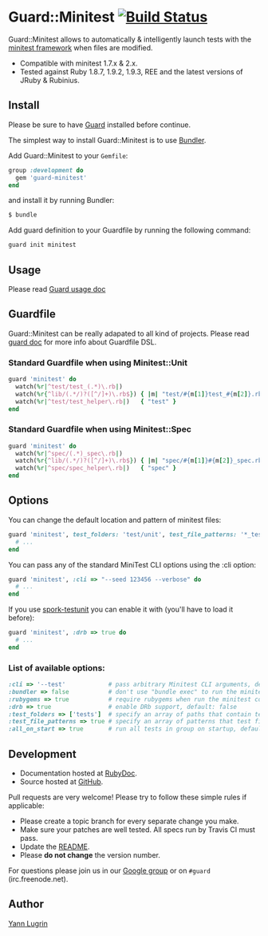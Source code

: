 # Guard::Minitest [![Build Status](https://secure.travis-ci.org/guard/guard-minitest.png?branch=master)](http://travis-ci.org/guard/guard-minitest)

Guard::Minitest allows to automatically & intelligently launch tests with the
[minitest framework](https://github.com/seattlerb/minitest) when files are modified.

* Compatible with minitest 1.7.x & 2.x.
* Tested against Ruby 1.8.7, 1.9.2, 1.9.3, REE and the latest versions of JRuby & Rubinius.

## Install

Please be sure to have [Guard](http://github.com/guard/guard) installed before continue.

The simplest way to install Guard::Minitest is to use [Bundler](http://gembundler.com/).

Add Guard::Minitest to your `Gemfile`:

```ruby
group :development do
  gem 'guard-minitest'
end
```

and install it by running Bundler:

```bash
$ bundle
```

Add guard definition to your Guardfile by running the following command:

```bash
guard init minitest
```

## Usage

Please read [Guard usage doc](http://github.com/guard/guard#readme)

## Guardfile

Guard::Minitest can be really adapated to all kind of projects.
Please read [guard doc](http://github.com/guard/guard#readme) for more info about Guardfile DSL.

### Standard Guardfile when using Minitest::Unit

```ruby
guard 'minitest' do
  watch(%r|^test/test_(.*)\.rb|)
  watch(%r{^lib/(.*/)?([^/]+)\.rb$}) { |m| "test/#{m[1]}test_#{m[2]}.rb" }
  watch(%r|^test/test_helper\.rb|)   { "test" }
end
```

### Standard Guardfile when using Minitest::Spec

```ruby
guard 'minitest' do
  watch(%r|^spec/(.*)_spec\.rb|)
  watch(%r{^lib/(.*/)?([^/]+)\.rb$}) { |m| "spec/#{m[1]}#{m[2]}_spec.rb" }
  watch(%r|^spec/spec_helper\.rb|)   { "spec" }
end
```

## Options

You can change the default location and pattern of minitest files:

```ruby
guard 'minitest', test_folders: 'test/unit', test_file_patterns: '*_test.rb' do
  # ...
end
```

You can pass any of the standard MiniTest CLI options using the :cli option:

```ruby
guard 'minitest', :cli => "--seed 123456 --verbose" do
  # ...
end
```

If you use [spork-testunit](https://github.com/sporkrb/spork-testunit) you can enable it with (you'll have to load it before):

```ruby
guard 'minitest', :drb => true do
  # ...
end
```

### List of available options:

```ruby
:cli => '--test'            # pass arbitrary Minitest CLI arguments, default: ''
:bundler => false           # don't use "bundle exec" to run the minitest command, default: true
:rubygems => true           # require rubygems when run the minitest command (only if bundler is disabled), default: false
:drb => true                # enable DRb support, default: false
:test_folders => ['tests']  # specify an array of paths that contain test files, default: %w[test spec]
:test_file_patterns => true # specify an array of patterns that test files must match in order to be run, default: %w[*_test.rb test_*.rb *_spec.rb]
:all_on_start => true       # run all tests in group on startup, default: false
```

## Development

* Documentation hosted at [RubyDoc](http://rubydoc.info/github/guard/guard-minitest/master/frames).
* Source hosted at [GitHub](https://github.com/guard/guard-minitest).

Pull requests are very welcome! Please try to follow these simple rules if applicable:

* Please create a topic branch for every separate change you make.
* Make sure your patches are well tested. All specs run by Travis CI must pass.
* Update the [README](https://github.com/guard/guard-minitest/blob/master/README.md).
* Please **do not change** the version number.

For questions please join us in our [Google group](http://groups.google.com/group/guard-dev) or on
`#guard` (irc.freenode.net).

## Author

[Yann Lugrin](https://github.com/yannlugrin)

